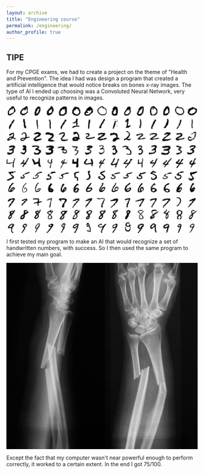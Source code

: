 ```yaml
---
layout: archive
title: "Engineering course"
permalink: /engineering/
author_profile: true
---
```


## TIPE

For my CPGE exams, we had to create a project on the theme of "Health and Prevention". The idea I had was design a program that created a artificial intelligence that would notice breaks on bones x-ray images. The type of AI I ended up choosing was a Convoluted Neural Network, very useful to recognize patterns in images.

<img src="/images/mnist.jpeg" alt="Source : Base de données MNIST | Yann LeCun, Corinna Cortes, Christopher J.C. Burges" style="display: block; margin-right: auto; margin-left: auto;"> 


I first tested my program to make an AI that would recognize a set of handwritten numbers, with success. So I then used the same program to achieve my main goal.

<img src="/images/fracture-ouverte-tout-savoir.jpg" alt="Source : https://www.topsante.com/Landing-Pages/fracture-ouverte-tout-savoir" style="display: block; margin-right: auto; margin-left: auto;">


Except the fact that my computer wasn't near powerful enough to perform correctly, it worked to a certain extent. In the end I got 75/100.